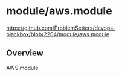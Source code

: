# module/aws.module

https://github.com/ProblemSetters/devops-blackbox/blob/2204/module/aws.module

## Overview

AWS module


